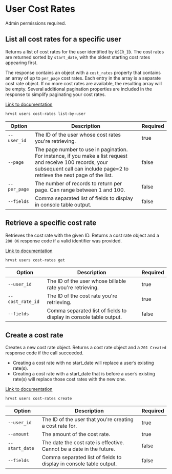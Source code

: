 # User Cost Rates

Admin permissions required.

## List all cost rates for a specific user

Returns a list of cost rates for the user identified by `USER_ID`. The cost rates are returned sorted by `start_date`, with the oldest starting cost rates appearing first.

The response contains an object with a `cost_rates` property that contains an array of up to `per_page` cost rates. Each entry in the array is a separate cost rate object. If no more cost rates are available, the resulting array will be empty. Several additional pagination properties are included in the response to simplify paginating your cost rates.

[Link to documentation](https://help.getharvest.com/api-v2/users-api/users/cost-rates/#list-all-cost-rates-for-a-specific-user)

```
hrvst users cost-rates list-by-user
```

| Option       | Description                                                                                                                                                                            | Required |
| ------------ | -------------------------------------------------------------------------------------------------------------------------------------------------------------------------------------- | -------- |
| `--user_id`  | The ID of the user whose cost rates you're retrieving.                                                                                                                                 | true     |
| `--page`     | The page number to use in pagination. For instance, if you make a list request and receive 100 records, your subsequent call can include page=2 to retrieve the next page of the list. | false    |
| `--per_page` | The number of records to return per page. Can range between 1 and 100.                                                                                                                 | false    |
| `--fields`   | Comma separated list of fields to display in console table output.                                                                                                                     | false    |

## Retrieve a specific cost rate

Retrieves the cost rate with the given ID. Returns a cost rate object and a `200 OK` response code if a valid identifier was provided.

[Link to documentation](https://help.getharvest.com/api-v2/users-api/users/cost-rates/#retrieve-a-cost-rate)

```
hrvst users cost-rates get
```

| Option           | Description                                                        | Required |
| ---------------- | ------------------------------------------------------------------ | -------- |
| `--user_id`      | The ID of the user whose billable rate you're retrieving.          | true     |
| `--cost_rate_id` | The ID of the cost rate you're retrieving.                         | true     |
| `--fields`       | Comma separated list of fields to display in console table output. | false    |

## Create a cost rate

Creates a new cost rate object. Returns a cost rate object and a `201 Created` response code if the call succeeded.

- Creating a cost rate with no start_date will replace a user’s existing rate(s).
- Creating a cost rate with a start_date that is before a user’s existing rate(s) will replace those cost rates with the new one.

[Link to documentation](https://help.getharvest.com/api-v2/users-api/users/cost-rates/#create-a-cost-rate)

```
hrvst users cost-rates create
```

| Option         | Description                                                          | Required |
| -------------- | -------------------------------------------------------------------- | -------- |
| `--user_id`    | The ID of the user that you're creating a cost rate for.             | true     |
| `--amount`     | The amount of the cost rate.                                         | true     |
| `--start_date` | The date the cost rate is effective. Cannot be a date in the future. | false    |
| `--fields`     | Comma separated list of fields to display in console table output.   | false    |

